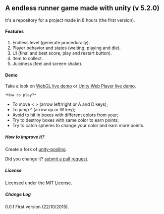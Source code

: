 ## A endless runner game made with unity (v 5.2.0)

It's a repository for a project made in 8 hours (the first version).

#### Features 

1. Endless level (generate procedurally).
2. Player behavior and states (waiting, playing and die).
3. UI (final and best score, play and restart button).
4. Item to collect.
5. Juiciness (feel and screen shake).

#### Demo

Take a look on [WebGL live demo](https://rawgit.com/joaokucera/unity-endless-runner/master/demo-webgl/index.html) or [Unity Web Player live demo](https://rawgit.com/joaokucera/unity-endless-runner/master/demo-webplayer/demo.html).

`*How to play?*`

- To move < > (arrow left/right or A and D keys);
- To jump ^ (arrow up or W key);
- Avoid to hit in boxes with different colors from your;
- Try to destroy boxes with same color to earn points;
- Try to catch spheres to change your color and earn more points.

##### How to improve it?

Create a fork of [unity-pooling](https://github.com/joaokucera/unity-endless-runner/fork). 

Did you change it? [submit a pull request](https://github.com/joaokucera//unity-endless-runner/pull/new/master).

##### License

Licensed under the MIT License.

##### Change Log

0.0.1 First version (22/10/2015).